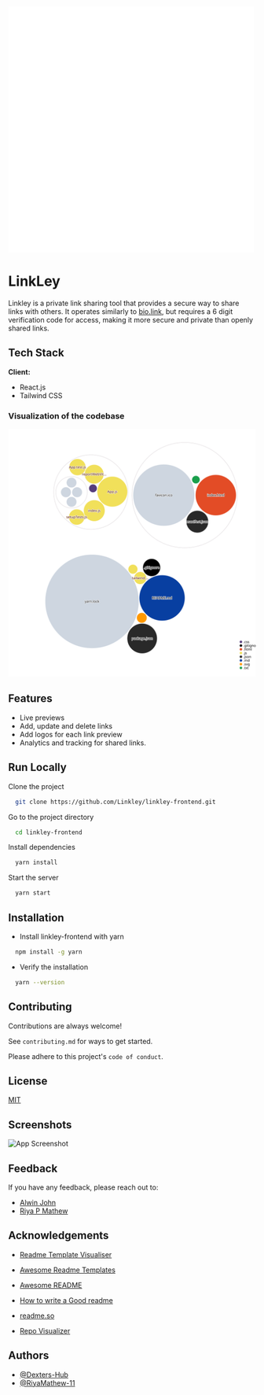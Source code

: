 ![Logo](src/assets/images/logo-stacked-white.png)

# LinkLey

Linkley is a private link sharing tool that provides a secure way to share links with others. It operates similarly to [bio.link](https://bio.link), but requires a 6 digit verification code for access, making it more secure and private than openly shared links.

## Tech Stack

**Client:**

- React.js
- Tailwind CSS

### Visualization of the codebase <br/>

<img src="./diagram.svg" width="750px">

## Features

- Live previews
- Add, update and delete links
- Add logos for each link preview
- Analytics and tracking for shared links.

## Run Locally

Clone the project

```bash
  git clone https://github.com/Linkley/linkley-frontend.git
```

Go to the project directory

```bash
  cd linkley-frontend
```

Install dependencies

```bash
  yarn install
```

Start the server

```bash
  yarn start
```

## Installation

- Install linkley-frontend with yarn

```bash
  npm install -g yarn
```

- Verify the installation

```bash
  yarn --version
```

## Contributing

Contributions are always welcome!

See `contributing.md` for ways to get started.

Please adhere to this project's `code of conduct`.

## License

[MIT](https://choosealicense.com/licenses/mit/)

## Screenshots

![App Screenshot](https://via.placeholder.com/468x300?text=App+Screenshot+Here)

## Feedback

If you have any feedback, please reach out to:

- [Alwin John](mailto:alwinjohn231@gmail.com)
- [Riya P Mathew](mailto:riyapmathew2000@gmail.com)

## Acknowledgements

- [Readme Template Visualiser](https://github.com/Dexters-Hub/readme-template-visualizer)

- [Awesome Readme Templates](https://awesomeopensource.com/project/elangosundar/awesome-README-templates)
- [Awesome README](https://github.com/matiassingers/awesome-readme)
- [How to write a Good readme](https://bulldogjob.com/news/449-how-to-write-a-good-readme-for-your-github-project)

- [readme.so](https://github.com/octokatherine/readme.so)

- [Repo Visualizer](https://github.com/githubocto/repo-visualizer)

## Authors

- [@Dexters-Hub](https://github.com/Dexters-Hub)
- [@RiyaMathew-11](https://github.com/RiyaMathew-11)
